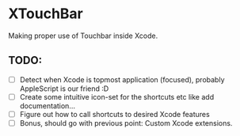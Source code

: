 # XTouchBar
Making proper use of Touchbar inside Xcode. 


## TODO: 
- [ ] Detect when Xcode is topmost application (focused), probably AppleScript is our friend :D 
- [ ] Create some intuitive icon-set for the shortcuts etc like add documentation... 
- [ ] Figure out how to call shortcuts to desired Xcode features 
- [ ] Bonus, should go with previous point: Custom Xcode extensions.
